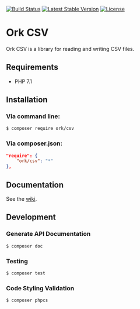 [![Build Status](https://secure.travis-ci.org/AlexHowansky/ork-csv.svg?branch=master)](https://secure.travis-ci.org/AlexHowansky/ork-csv)
[![Latest Stable Version](https://poser.pugx.org/ork/csv/v/stable)](https://packagist.org/packages/ork/csv)
[![License](https://poser.pugx.org/ork/csv/license)](https://packagist.org/packages/ork/csv)

# Ork CSV

Ork CSV is a library for reading and writing CSV files.

## Requirements
* PHP 7.1

## Installation

### Via command line:
```bash
$ composer require ork/csv
```

### Via composer.json:
```json
"require": {
    "ork/csv": "*"
},
```

## Documentation

See the [wiki](https://github.com/AlexHowansky/ork-csv/wiki).

## Development

### Generate API Documentation
```bash
$ composer doc
```

### Testing
```bash
$ composer test
```

### Code Styling Validation
```bash
$ composer phpcs
```
